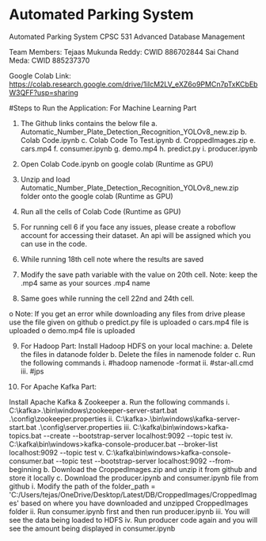 # Automated Parking System
Automated Parking System CPSC 531 Advanced Database Management 

Team Members:
Tejaas Mukunda Reddy: CWID 886702844
Sai Chand Meda: CWID 885237370

Google Colab Link: https://colab.research.google.com/drive/1iIcM2LV_eXZ6o9PMCn7pTxKCbEbW3QFF?usp=sharing

#Steps to Run the Application:
For Machine Learning Part

1.	The Github links contains the below file 
a.	Automatic_Number_Plate_Detection_Recognition_YOLOv8_new.zip
b.	Colab Code.ipynb
c.	Colab Code To Test.ipynb
d.	CroppedImages.zip
e.	cars.mp4
f.	consumer.ipynb
g.	demo.mp4
h.	predict.py
i.	producer.ipynb

2.	Open Colab Code.ipynb on google colab (Runtime as GPU)
3.	Unzip and load Automatic_Number_Plate_Detection_Recognition_YOLOv8_new.zip folder onto the google colab (Runtime as GPU)
4.	Run all the cells of Colab Code (Runtime as GPU)
5.	For running cell 6 if you face any issues, please create a roboflow account for accessing their dataset. An api will be assigned which you can use in the code.
6.	While running 18th cell note where the results are saved  
7.	Modify the save path variable with the value on 20th cell. Note: keep the .mp4 same as your sources .mp4 name
8.	Same goes while running the cell 22nd and 24th cell.

o	Note: If you get an error while downloading any files from drive please use the file given on github
o	predict.py file is uploaded
o	cars.mp4 file is uploaded
o	demo.mp4 file is uploaded

9. For Hadoop Part:
Install Hadoop HDFS on your local machine:
a.	Delete the files in datanode folder
b.	Delete the files in namenode folder 
c.	Run the following commands
i.	#hadoop namenode -format
ii.	#star-all.cmd
iii.	#jps

10.	For Apache Kafka Part:

Install Apache Kafka & Zookeeper
a.	Run the following commands 
i.	C:\kafka>.\bin\windows\zookeeper-server-start.bat .\config\zookeeper.properties
ii.	C:\kafka>.\bin\windows\kafka-server-start.bat .\config\server.properties
iii.	C:\kafka\bin\windows>kafka-topics.bat --create --bootstrap-server localhost:9092 --topic test
iv.	C:\kafka\bin\windows>kafka-console-producer.bat --broker-list localhost:9092 --topic test
v.	C:\kafka\bin\windows>kafka-console-consumer.bat --topic test --bootstrap-server localhost:9092 --from-beginning
b.	Download the CroppedImages.zip and unzip it from github and store it locally
c.	Download the producer.ipynb and consumer.ipynb file from github
i.	Modify the path of the folder_path = 'C:/Users/tejas/OneDrive/Desktop/Latest/DB/CroppedImages/CroppedImages' based on where you have downloaded and unzipped CroppedImages folder
ii.	Run consumer.ipynb first and then run producer.ipynb
iii.	You will see the data being loaded to HDFS
iv.	Run producer code again and you will see the amount being displayed in consumer.ipynb



